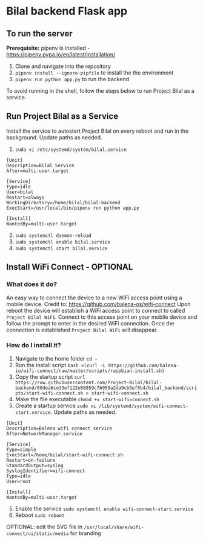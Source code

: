 # Bilal backend Flask app #

## To run the server ##
**Prerequisite:** 
pipenv is installed - https://pipenv.pypa.io/en/latest/installation/

1. Clone and navigate into the repository
2. `pipenv install --ignore-pipfile` to install the the environment
3. `pipenv run python app.py` to run the backend

To avoid running in the shell, follow the steps below to run Project Bilal as a service.

## Run Project Bilal as a Service ##
Install the service to autostart Project Bilal on every reboot and run in the background. Update paths as needed.

1. `sudo vi /etc/systemd/system/bilal.service`

```
[Unit]
Description=Bilal Service
After=multi-user.target

[Service]
Type=idle
User=bilal
Restart=always
WorkingDirectory=/home/bilal/bilal-backend
ExecStart=/usr/local/bin/pipenv run python app.py

[Install]
WantedBy=multi-user.target
```

2. `sudo systemctl daemon-reload`
3. `sudo systemctl enable bilal.service`
4. `sudo systemctl start bilal.service`

## Install WiFi Connect - OPTIONAL ##

### What does it do? ###
An easy way to connect the device to a new WiFi access point using a mobile device.
Credit to: https://github.com/balena-os/wifi-connect
Upon reboot the device will establish a WiFi access point to connect to called `Project Bilal WiFi`. Connect to this access point on your mobile device and follow the prompt to enter in the desired WiFi connection. Once the connection is established `Project Bilal WiFi` will disappear.

### How do I install it? ###

1. Navigate to the home folder `cd ~`
2. Run the install script `bash <(curl -L https://github.com/balena-io/wifi-connect/raw/master/scripts/raspbian-install.sh)`
3. Copy the startup script `curl https://raw.githubusercontent.com/Project-Bilal/bilal-backend/80dea6ce33ef122e88859c7b955a2da9cb5ef5b4/bilal_backend/scripts/start-wifi-connect.sh > start-wifi-connect.sh`
4. Make the file executable `chmod +x start-wifi=connect.sh`
5. Create a startup service `sudo vi /lib/systemd/system/wifi-connect-start.service`. Update paths as needed.
```
[Unit]
Description=Balena wifi connect service
After=NetworkManager.service

[Service]
Type=simple
ExecStart=/home/bilal/start-wifi-connect.sh
Restart=on-failure
StandardOutput=syslog
SyslogIdentifier=wifi-connect
Type=idle
User=root

[Install]
WantedBy=multi-user.target
```
5. Enable the service `sudo systemctl enable wifi-connect-start.service`
6. Reboot `sudo reboot`

OPTIONAL: edit the SVG file in `/usr/local/share/wifi-connect/ui/static/media` for branding
